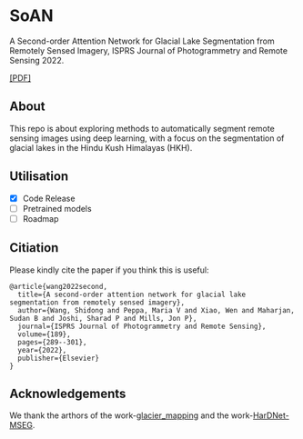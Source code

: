 # SoAN
A Second-order Attention Network for Glacial Lake Segmentation from Remotely Sensed Imagery, ISPRS Journal of Photogrammetry and Remote Sensing 2022. 

[[PDF]](https://reader.elsevier.com/reader/sd/pii/S0924271622001460?token=E29F48DFF46794ED201F028D0458333A8C8C96C6CCEE08560A15E1D554141EDB5F14611F554F9965C2F955AA13C6B579&originRegion=eu-west-1&originCreation=20220802152705)

## About
This repo is about exploring methods to automatically segment remote sensing images using deep learning, with a focus on the segmentation of glacial lakes in the Hindu Kush Himalayas (HKH). 

## Utilisation
- [x] Code Release
- [ ] Pretrained models  
- [ ] Roadmap

## Citiation

Please kindly cite the paper if you think this is useful:

```
@article{wang2022second,
  title={A second-order attention network for glacial lake segmentation from remotely sensed imagery},
  author={Wang, Shidong and Peppa, Maria V and Xiao, Wen and Maharjan, Sudan B and Joshi, Sharad P and Mills, Jon P},
  journal={ISPRS Journal of Photogrammetry and Remote Sensing},
  volume={189},
  pages={289--301},
  year={2022},
  publisher={Elsevier}
}
```

## Acknowledgements
We thank the arthors of the work-[glacier_mapping](https://github.com/krisrs1128/glacier_mapping) and the work-[HarDNet-MSEG](https://github.com/james128333/HarDNet-MSEG).
